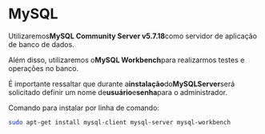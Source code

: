 # MySQL

Utilizaremos**MySQL Community Server v5.7.18**como servidor de aplicação de banco de dados.

Além disso, utilizaremos o**MySQL Workbench**para realizarmos testes e operações no banco.

É importante ressaltar que durante a**instalação**do**MySQLServer**será solicitado definir um nome de**usuário**e**senha**para o administrador.

Comando para instalar por linha de comando:

```bash
sudo apt-get install mysql-client mysql-server mysql-workbench
```



